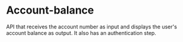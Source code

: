 # Account-balance
API that receives the account number as input and displays the user's account balance as output. It also has an authentication step.

